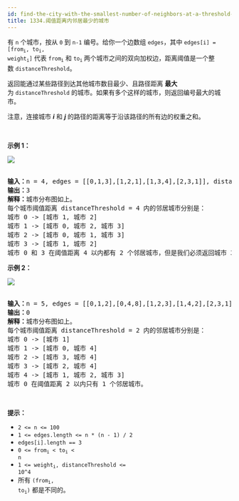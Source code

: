 ```yaml
---
id: find-the-city-with-the-smallest-number-of-neighbors-at-a-threshold-distance
title: 1334.阈值距离内邻居最少的城市
---
```

有 <code>n</code> 个城市，按从 <code>0</code> 到 <code>n-1</code> 编号。给你一个边数组 <code>edges</code>，其中 <code>edges[i] = [from<sub>i</sub>, to<sub>i</sub>, weight<sub>i</sub>]</code> 代表 <code>from<sub>i</sub></code> 和 <code>to<sub>i</sub></code><sub> </sub>两个城市之间的双向加权边，距离阈值是一个整数 <code>distanceThreshold</code>。

返回能通过某些路径到达其他城市数目最少、且路径距离 **最大** 为 <code>distanceThreshold</code> 的城市。如果有多个这样的城市，则返回编号最大的城市。

注意，连接城市 _**i**_ 和 _**j**_ 的路径的距离等于沿该路径的所有边的权重之和。

 

**示例 1：**

![](https://assets.leetcode-cn.com/aliyun-lc-upload/uploads/2020/01/26/find_the_city_01.png)


<pre><br/><strong>输入：</strong>n = 4, edges = [[0,1,3],[1,2,1],[1,3,4],[2,3,1]], distanceThreshold = 4<br/><strong>输出：</strong>3<br/><strong>解释：</strong>城市分布图如上。<br/>每个城市阈值距离 distanceThreshold = 4 内的邻居城市分别是：<br/>城市 0 -&gt; [城市 1, 城市 2] <br/>城市 1 -&gt; [城市 0, 城市 2, 城市 3] <br/>城市 2 -&gt; [城市 0, 城市 1, 城市 3] <br/>城市 3 -&gt; [城市 1, 城市 2] <br/>城市 0 和 3 在阈值距离 4 以内都有 2 个邻居城市，但是我们必须返回城市 3，因为它的编号最大。<br/></pre>

**示例 2：**

**![](https://assets.leetcode-cn.com/aliyun-lc-upload/uploads/2020/01/26/find_the_city_02.png)**


<pre><br/><strong>输入：</strong>n = 5, edges = [[0,1,2],[0,4,8],[1,2,3],[1,4,2],[2,3,1],[3,4,1]], distanceThreshold = 2<br/><strong>输出：</strong>0<br/><strong>解释：</strong>城市分布图如上。 <br/>每个城市阈值距离 distanceThreshold = 2 内的邻居城市分别是：<br/>城市 0 -&gt; [城市 1] <br/>城市 1 -&gt; [城市 0, 城市 4] <br/>城市 2 -&gt; [城市 3, 城市 4] <br/>城市 3 -&gt; [城市 2, 城市 4]<br/>城市 4 -&gt; [城市 1, 城市 2, 城市 3] <br/>城市 0 在阈值距离 2 以内只有 1 个邻居城市。<br/></pre>

 

**提示：**


- <code>2 &lt;= n &lt;= 100</code>
- <code>1 &lt;= edges.length &lt;= n * (n - 1) / 2</code>
- <code>edges[i].length == 3</code>
- <code>0 &lt;= from<sub>i</sub> &lt; to<sub>i</sub> &lt; n</code>
- <code>1 &lt;= weight<sub>i</sub>, distanceThreshold &lt;= 10^4</code>
- 所有 <code>(from<sub>i</sub>, to<sub>i</sub>)</code> 都是不同的。
